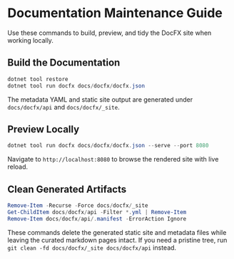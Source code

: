 # Documentation Maintenance Guide

Use these commands to build, preview, and tidy the DocFX site when working locally.

## Build the Documentation

```powershell
dotnet tool restore
dotnet tool run docfx docs/docfx/docfx.json
```

The metadata YAML and static site output are generated under `docs/docfx/api` and `docs/docfx/_site`.

## Preview Locally

```powershell
dotnet tool run docfx docs/docfx/docfx.json --serve --port 8080
```

Navigate to `http://localhost:8080` to browse the rendered site with live reload.

## Clean Generated Artifacts

```powershell
Remove-Item -Recurse -Force docs/docfx/_site
Get-ChildItem docs/docfx/api -Filter *.yml | Remove-Item
Remove-Item docs/docfx/api/.manifest -ErrorAction Ignore
```

These commands delete the generated static site and metadata files while leaving the curated markdown pages intact. If you need a pristine tree, run `git clean -fd docs/docfx/_site docs/docfx/api` instead.

